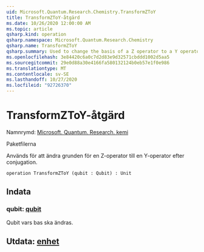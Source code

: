 ```yaml
---
uid: Microsoft.Quantum.Research.Chemistry.TransformZToY
title: TransformZToY-åtgärd
ms.date: 10/26/2020 12:00:00 AM
ms.topic: article
qsharp.kind: operation
qsharp.namespace: Microsoft.Quantum.Research.Chemistry
qsharp.name: TransformZToY
qsharp.summary: Used to change the basis of a Z operator to a Y operator by conjugation.
ms.openlocfilehash: 3e84420c6a0c7d2d83e9d32571cbddd1002d5aa5
ms.sourcegitcommit: 29e0d88a30e4166fa580132124b0eb57e1f0e986
ms.translationtype: MT
ms.contentlocale: sv-SE
ms.lasthandoff: 10/27/2020
ms.locfileid: "92726370"
---
```

# <a name="transformztoy-operation"></a>TransformZToY-åtgärd

Namnrymd: [Microsoft. Quantum. Research. kemi](xref:Microsoft.Quantum.Research.Chemistry)

Paketfilerna [](https://nuget.org/packages/)


Används för att ändra grunden för en Z-operator till en Y-operator efter conjugation.

```qsharp
operation TransformZToY (qubit : Qubit) : Unit
```


## <a name="input"></a>Indata

### <a name="qubit--qubit"></a>qubit: [qubit](xref:microsoft.quantum.lang-ref.qubit)

Qubit vars bas ska ändras.



## <a name="output--unit"></a>Utdata: [enhet](xref:microsoft.quantum.lang-ref.unit)

